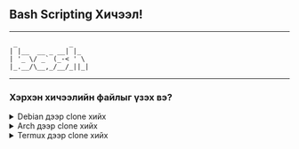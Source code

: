 <!-- -*- README.md | thunkn0n -*- -->

## <strong>Bash Scripting Хичээл!</strong> ##

---
```
 _             _    
| |__  __ _ __| |_  
| '_ \/ _` (_-< ' \ 
|_.__/\__,_/__/_||_|
```
---

### **Хэрхэн хичээлийн файлыг үзэх вэ?** ###

<details>
<summary>Debian дээр clone хийх</summary>
```sh
sudo apt update
sudo apt upgrade -y
sudo apt install -y git
git clone https://github.com/thunkx0x/bash-scripting-tutorial.git ~/
cd ~/bash-scripting-tutorial
ls
cd хичээл-01
ls                                                    
cat *.sh | less
```
</details>

<details>
<summary>Arch дээр clone хийх</summary>
```sh
sudo pacman -Syu
sudo pacman -Sy git
git clone https://github.com/thunkx0x/bash-scripting-t
utorial.git ~/
cd ~/bash-scripting-tutorial
ls
cd хичээл-01
ls
cat *.sh | less
```
</details>

<details>
<summary>Termux дээр clone хийх</summary>
```sh
termux-setup-storage # ALLOW/Зөвшөөрөх!
pkg update
pkg upgrade -y
pkg i git -y
git clone https://github.com/thunkx0x/bash-scripting-tutorial.git ~/storage/shared
cd ~/storage/shared/bash-scripting-tutorial
ls
cd хичээл-01
ls
cat *.sh | less
```
</details>
